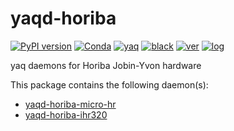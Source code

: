 # yaqd-horiba

[![PyPI version](https://badge.fury.io/py/yaqd-horiba.svg)](https://badge.fury.io/py/yaqd-horiba)
[![Conda](https://img.shields.io/conda/vn/conda-forge/yaqd-horiba)](https://anaconda.org/conda-forge/yaqd-horiba)
[![yaq](https://img.shields.io/badge/framework-yaq-orange)](https://yaq.fyi/)
[![black](https://img.shields.io/badge/code--style-black-black)](https://black.readthedocs.io/)
[![ver](https://img.shields.io/badge/calver-YYYY.0M.MICRO-blue)](https://calver.org/)
[![log](https://img.shields.io/badge/change-log-informational)](https://gitlab.com/yaq/yaqd-horiba/-/blob/master/CHANGELOG.md)

yaq daemons for Horiba Jobin-Yvon hardware

This package contains the following daemon(s):
- [yaqd-horiba-micro-hr](https://yaq.fyi/daemons/horiba-micro-hr/)
- [yaqd-horiba-ihr320](https://yaq.fyi/daemons/horiba-ihr320/)
